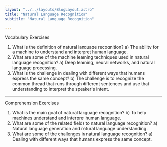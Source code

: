 ```yaml
---
layout: "../../layouts/BlogLayout.astro"
title: "Natural Language Recognition"
subtitle: "Natural Language Recognition"

---
```


Vocabulary Exercises
1.	What is the definition of natural language recognition?
a) The ability for a machine to understand and interpret human language.
2.	What are some of the machine learning techniques used in natural language recognition?
a) Deep learning, neural networks, and natural language processing.
3.	What is the challenge in dealing with different ways that humans express the same concept?
b) The challenge is to recognize the common thread that runs through different sentences and use that understanding to interpret the speaker's intent.
________________________________________
Comprehension Exercises
1.	What is the main goal of natural language recognition?
b) To help machines understand and interpret human language.
2.	What are some of the related fields to natural language recognition?
a) Natural language generation and natural language understanding.
3.	What are some of the challenges in natural language recognition?
a) Dealing with different ways that humans express the same concept.
